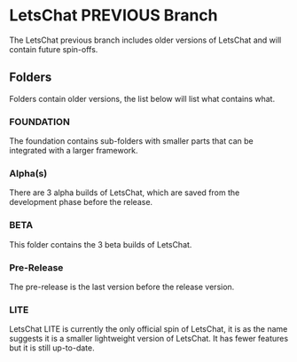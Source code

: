 # LetsChat PREVIOUS Branch
The LetsChat previous branch includes older versions of LetsChat and will contain future spin-offs.

## Folders
Folders contain older versions, the list below will list what contains what.

### FOUNDATION
The foundation contains sub-folders with smaller parts that can be integrated with a larger framework.

### Alpha(s)
There are 3 alpha builds of LetsChat, which are saved from the development phase before the release.

### BETA
This folder contains the 3 beta builds of LetsChat.

### Pre-Release
The pre-release is the last version before the release version.

### LITE
LetsChat LITE is currently the only official spin of LetsChat, it is as the name suggests it is a smaller lightweight version of LetsChat. It has fewer features but it is still up-to-date.

